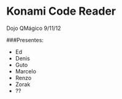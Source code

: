 Konami Code Reader
==================

Dojo QMágico 9/11/12

###Presentes:
* Ed
* Denis
* Guto
* Marcelo
* Renzo
* Zorak
* ??
